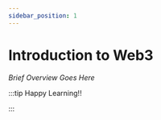 ```yaml
---
sidebar_position: 1
---
```


# Introduction to Web3

_Brief Overview Goes Here_

:::tip Happy Learning!!

<QuestButton text="Go To Quest" link="" />

:::
